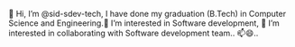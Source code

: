 👋 Hi, I’m @sid-sdev-tech, I have done my graduation (B.Tech) in Computer Science and Engineering.👀 I’m interested in Software development,
💞️ I’m interested in collaborating with Software development team.. 📫😄..

<!---
sid-sdev-tech/sid-sdev-tech is a ✨ special ✨ repository because its `README.md` (this file) appears on your GitHub profile.
You can click the Preview link to take a look at your changes.
--->
